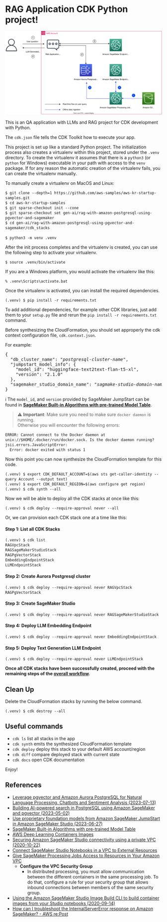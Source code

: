 
# RAG Application CDK Python project!

![rag_with_pgvector_arch](./rag_with_pgvector_arch.svg)

This is an QA application with LLMs and RAG project for CDK development with Python.

The `cdk.json` file tells the CDK Toolkit how to execute your app.

This project is set up like a standard Python project.  The initialization
process also creates a virtualenv within this project, stored under the `.venv`
directory.  To create the virtualenv it assumes that there is a `python3`
(or `python` for Windows) executable in your path with access to the `venv`
package. If for any reason the automatic creation of the virtualenv fails,
you can create the virtualenv manually.

To manually create a virtualenv on MacOS and Linux:

```
$ git clone --depth=1 https://github.com/aws-samples/aws-kr-startup-samples.git
$ cd aws-kr-startup-samples
$ git sparse-checkout init --cone
$ git sparse-checkout set gen-ai/rag-with-amazon-postgresql-using-pgvector-and-sagemaker
$ cd gen-ai/rag-with-amazon-postgresql-using-pgvector-and-sagemaker/cdk_stacks

$ python3 -m venv .venv
```

After the init process completes and the virtualenv is created, you can use the following
step to activate your virtualenv.

```
$ source .venv/bin/activate
```

If you are a Windows platform, you would activate the virtualenv like this:

```
% .venv\Scripts\activate.bat
```

Once the virtualenv is activated, you can install the required dependencies.

```
(.venv) $ pip install -r requirements.txt
```

To add additional dependencies, for example other CDK libraries, just add
them to your `setup.py` file and rerun the `pip install -r requirements.txt`
command.

Before synthesizing the CloudFormation, you should set approperly the cdk context configuration file, `cdk.context.json`.

For example:

<pre>
{
  "db_cluster_name": "<i>postgresql-cluster-name</i>",
  "jumpstart_model_info": {
    "model_id": "huggingface-text2text-flan-t5-xl",
    "version": "2.1.0"
  },
  "sagemaker_studio_domain_name": "<i>sagmake-studio-domain-name</i>"
}
</pre>

:information_source: The `model_id`, and `version` provided by SageMaker JumpStart can be found in [**SageMaker Built-in Algorithms with pre-trained Model Table**](https://sagemaker.readthedocs.io/en/stable/doc_utils/pretrainedmodels.html).

> :warning: **Important**: Make sure you need to make sure `docker daemon` is running.<br/>
> Otherwise you will encounter the following errors:

  ```
  ERROR: Cannot connect to the Docker daemon at unix://$HOME/.docker/run/docker.sock. Is the docker daemon running?
  jsii.errors.JavaScriptError:
    Error: docker exited with status 1
  ```

Now this point you can now synthesize the CloudFormation template for this code.

```
(.venv) $ export CDK_DEFAULT_ACCOUNT=$(aws sts get-caller-identity --query Account --output text)
(.venv) $ export CDK_DEFAULT_REGION=$(aws configure get region)
(.venv) $ cdk synth --all
```

Now we will be able to deploy all the CDK stacks at once like this:

```
(.venv) $ cdk deploy --require-approval never --all
```

Or, we can provision each CDK stack one at a time like this:

#### Step 1: List all CDK Stacks

```
(.venv) $ cdk list
RAGVpcStack
RAGSageMakerStudioStack
RAGPgVectorStack
EmbeddingEndpointStack
LLMEndpointStack
```

#### Step 2: Create Aurora Postgresql cluster

```
(.venv) $ cdk deploy --require-approval never RAGVpcStack RAGPgVectorStack
```

#### Step 3: Create SageMaker Studio

```
(.venv) $ cdk deploy --require-approval never RAGSageMakerStudioStack
```

#### Step 4: Deploy LLM Embedding Endpoint

```
(.venv) $ cdk deploy --require-approval never EmbeddingEndpointStack
```

#### Step 5: Deploy Text Generation LLM Endpoint

```
(.venv) $ cdk deploy --require-approval never LLMEndpointStack
```

**Once all CDK stacks have been successfully created, proceed with the remaining steps of the [overall workflow](../README.md#overall-workflow).**


## Clean Up

Delete the CloudFormation stacks by running the below command.

```
(.venv) $ cdk destroy --all
```

## Useful commands

 * `cdk ls`          list all stacks in the app
 * `cdk synth`       emits the synthesized CloudFormation template
 * `cdk deploy`      deploy this stack to your default AWS account/region
 * `cdk diff`        compare deployed stack with current state
 * `cdk docs`        open CDK documentation

Enjoy!

## References

 * [Leverage pgvector and Amazon Aurora PostgreSQL for Natural Language Processing, Chatbots and Sentiment Analysis (2023-07-13)](https://aws.amazon.com/blogs/database/leverage-pgvector-and-amazon-aurora-postgresql-for-natural-language-processing-chatbots-and-sentiment-analysis/)
 * [Building AI-powered search in PostgreSQL using Amazon SageMaker and pgvector (2023-05-02)](https://aws.amazon.com/blogs/database/building-ai-powered-search-in-postgresql-using-amazon-sagemaker-and-pgvector/)
 * [Use proprietary foundation models from Amazon SageMaker JumpStart in Amazon SageMaker Studio (2023-06-27)](https://aws.amazon.com/blogs/machine-learning/use-proprietary-foundation-models-from-amazon-sagemaker-jumpstart-in-amazon-sagemaker-studio/)
 * [SageMaker Built-in Algorithms with pre-trained Model Table](https://sagemaker.readthedocs.io/en/stable/doc_utils/pretrainedmodels.html)
 * [AWS Deep Learning Containers Images](https://docs.aws.amazon.com/deep-learning-containers/latest/devguide/deep-learning-containers-images.html)
 * [Securing Amazon SageMaker Studio connectivity using a private VPC (2020-10-22)](https://aws.amazon.com/blogs/machine-learning/securing-amazon-sagemaker-studio-connectivity-using-a-private-vpc/)
 * [Connect SageMaker Studio Notebooks in a VPC to External Resources](https://docs.aws.amazon.com/sagemaker/latest/dg/studio-notebooks-and-internet-access.html)
 * [Give SageMaker Processing Jobs Access to Resources in Your Amazon VPC](https://docs.aws.amazon.com/sagemaker/latest/dg/process-vpc.html)
   * **Configure the VPC Security Group**
     * In distributed processing, you must allow communication between the different containers in the same processing job. To do that, configure a rule for your security group that allows inbound connections between members of the same security group.
 * [Using the Amazon SageMaker Studio Image Build CLI to build container images from your Studio notebooks (2020-09-14)](https://aws.amazon.com/blogs/machine-learning/using-the-amazon-sagemaker-studio-image-build-cli-to-build-container-images-from-your-studio-notebooks/)
 * [How can I troubleshoot the InternalServerError response on Amazon SageMaker? - AWS re:Post](https://repost.aws/knowledge-center/sagemaker-http-500-internal-server-error)
